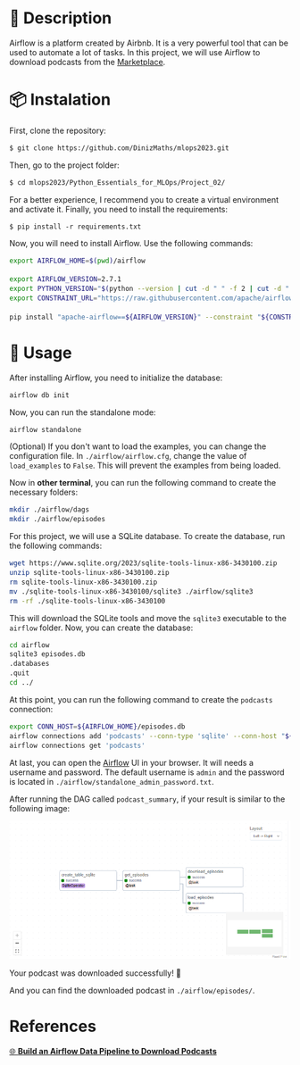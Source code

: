 # 📝 Description

Airflow is a platform created by Airbnb. It is a very powerful tool that can be used to automate a lot of tasks. In this project, we will use Airflow to download podcasts from the [Marketplace]( https://www.marketplace.org/feed/podcast/marketplace/).


# 📦 Instalation

First, clone the repository:

```bash
$ git clone https://github.com/DinizMaths/mlops2023.git
```

Then, go to the project folder:

```bash
$ cd mlops2023/Python_Essentials_for_MLOps/Project_02/
```

For a better experience, I recommend you to create a virtual environment and activate it. Finally, you need to install the requirements:

```
$ pip install -r requirements.txt
```

Now, you will need to install Airflow. Use the following commands:

```bash
export AIRFLOW_HOME=$(pwd)/airflow

export AIRFLOW_VERSION=2.7.1
export PYTHON_VERSION="$(python --version | cut -d " " -f 2 | cut -d "." -f 1-2)"
export CONSTRAINT_URL="https://raw.githubusercontent.com/apache/airflow/constraints-${AIRFLOW_VERSION}/constraints-${PYTHON_VERSION}.txt"

pip install "apache-airflow==${AIRFLOW_VERSION}" --constraint "${CONSTRAINT_URL}"
```

# 🚀 Usage

After installing Airflow, you need to initialize the database:

```bash
airflow db init
```

Now, you can run the standalone mode:
    
```bash
airflow standalone
```

(Optional) If you don't want to load the examples, you can change the configuration file. In `./airflow/airflow.cfg`, change the value of `load_examples` to `False`. This will prevent the examples from being loaded.

Now in **other terminal**, you can run the following command to create the necessary folders:

```bash
mkdir ./airflow/dags
mkdir ./airflow/episodes
```

For this project, we will use a SQLite database. To create the database, run the following commands:

```bash
wget https://www.sqlite.org/2023/sqlite-tools-linux-x86-3430100.zip
unzip sqlite-tools-linux-x86-3430100.zip
rm sqlite-tools-linux-x86-3430100.zip
mv ./sqlite-tools-linux-x86-3430100/sqlite3 ./airflow/sqlite3
rm -rf ./sqlite-tools-linux-x86-3430100
```

This will download the SQLite tools and move the `sqlite3` executable to the `airflow` folder. Now, you can create the database:

```bash	
cd airflow
sqlite3 episodes.db
.databases
.quit
cd ../
```

At this point, you can run the following command to create the `podcasts` connection:

```bash
export CONN_HOST=${AIRFLOW_HOME}/episodes.db
airflow connections add 'podcasts' --conn-type 'sqlite' --conn-host "${CONN_HOST}"
airflow connections get 'podcasts'
```

At last, you can open the [Airflow](http://localhost:8080/home) UI in your browser. It will needs a username and password. The default username is `admin` and the password is located in `./airflow/standalone_admin_password.txt`.

After running the DAG called `podcast_summary`, if your result is similar to the following image:

<img src="./imgs/success_airflow.png" >

Your podcast was downloaded successfully! 🎉

And you can find the downloaded podcast in `./airflow/episodes/`.

# References

[🌐 **Build an Airflow Data Pipeline to Download Podcasts**](https://app.dataquest.io/c/93/m/999911/build-an-airflow-data-pipeline-to-download-podcasts/)